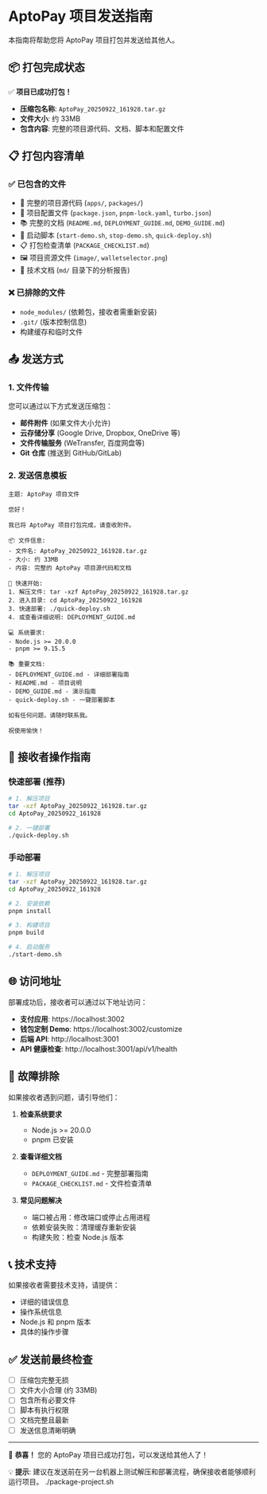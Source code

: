 # AptoPay 项目发送指南

本指南将帮助您将 AptoPay 项目打包并发送给其他人。

## 📦 打包完成状态

✅ **项目已成功打包！**

- **压缩包名称**: `AptoPay_20250922_161928.tar.gz`
- **文件大小**: 约 33MB
- **包含内容**: 完整的项目源代码、文档、脚本和配置文件

## 📋 打包内容清单

### ✅ 已包含的文件
- 📁 完整的项目源代码 (`apps/`, `packages/`)
- 📄 项目配置文件 (`package.json`, `pnpm-lock.yaml`, `turbo.json`)
- 📚 完整的文档 (`README.md`, `DEPLOYMENT_GUIDE.md`, `DEMO_GUIDE.md`)
- 🚀 启动脚本 (`start-demo.sh`, `stop-demo.sh`, `quick-deploy.sh`)
- 📋 打包检查清单 (`PACKAGE_CHECKLIST.md`)
- 🖼️ 项目资源文件 (`image/`, `walletselector.png`)
- 📝 技术文档 (`md/` 目录下的分析报告)

### ❌ 已排除的文件
- `node_modules/` (依赖包，接收者需重新安装)
- `.git/` (版本控制信息)
- 构建缓存和临时文件

## 📤 发送方式

### 1. 文件传输
您可以通过以下方式发送压缩包：
- **邮件附件** (如果文件大小允许)
- **云存储分享** (Google Drive, Dropbox, OneDrive 等)
- **文件传输服务** (WeTransfer, 百度网盘等)
- **Git 仓库** (推送到 GitHub/GitLab)

### 2. 发送信息模板

```
主题: AptoPay 项目文件

您好！

我已将 AptoPay 项目打包完成，请查收附件。

📦 文件信息:
- 文件名: AptoPay_20250922_161928.tar.gz
- 大小: 约 33MB
- 内容: 完整的 AptoPay 项目源代码和文档

🚀 快速开始:
1. 解压文件: tar -xzf AptoPay_20250922_161928.tar.gz
2. 进入目录: cd AptoPay_20250922_161928
3. 快速部署: ./quick-deploy.sh
4. 或查看详细说明: DEPLOYMENT_GUIDE.md

💻 系统要求:
- Node.js >= 20.0.0
- pnpm >= 9.15.5

📚 重要文档:
- DEPLOYMENT_GUIDE.md - 详细部署指南
- README.md - 项目说明
- DEMO_GUIDE.md - 演示指南
- quick-deploy.sh - 一键部署脚本

如有任何问题，请随时联系我。

祝使用愉快！
```

## 🎯 接收者操作指南

### 快速部署 (推荐)
```bash
# 1. 解压项目
tar -xzf AptoPay_20250922_161928.tar.gz
cd AptoPay_20250922_161928

# 2. 一键部署
./quick-deploy.sh
```

### 手动部署
```bash
# 1. 解压项目
tar -xzf AptoPay_20250922_161928.tar.gz
cd AptoPay_20250922_161928

# 2. 安装依赖
pnpm install

# 3. 构建项目
pnpm build

# 4. 启动服务
./start-demo.sh
```

## 🌐 访问地址

部署成功后，接收者可以通过以下地址访问：
- **支付应用**: https://localhost:3002
- **钱包定制 Demo**: https://localhost:3002/customize
- **后端 API**: http://localhost:3001
- **API 健康检查**: http://localhost:3001/api/v1/health

## 🔧 故障排除

如果接收者遇到问题，请引导他们：

1. **检查系统要求**
   - Node.js >= 20.0.0
   - pnpm 已安装

2. **查看详细文档**
   - `DEPLOYMENT_GUIDE.md` - 完整部署指南
   - `PACKAGE_CHECKLIST.md` - 文件检查清单

3. **常见问题解决**
   - 端口被占用：修改端口或停止占用进程
   - 依赖安装失败：清理缓存重新安装
   - 构建失败：检查 Node.js 版本

## 📞 技术支持

如果接收者需要技术支持，请提供：
- 详细的错误信息
- 操作系统信息
- Node.js 和 pnpm 版本
- 具体的操作步骤

## ✅ 发送前最终检查

- [ ] 压缩包完整无损
- [ ] 文件大小合理 (约 33MB)
- [ ] 包含所有必要文件
- [ ] 脚本有执行权限
- [ ] 文档完整且最新
- [ ] 发送信息清晰明确

---

🎉 **恭喜！** 您的 AptoPay 项目已成功打包，可以发送给其他人了！

💡 **提示**: 建议在发送前在另一台机器上测试解压和部署流程，确保接收者能够顺利运行项目。
./package-project.sh